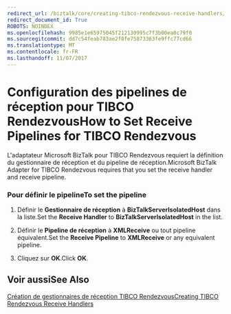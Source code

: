 ```yaml
---
redirect_url: /biztalk/core/creating-tibco-rendezvous-receive-handlers/
redirect_document_id: True
ROBOTS: NOINDEX
ms.openlocfilehash: 9985e1e65975045f212130995c7f3b00ea0c79f0
ms.sourcegitcommit: dd7c54feab783ae2f8fe75873363fe9ffc77cd66
ms.translationtype: MT
ms.contentlocale: fr-FR
ms.lasthandoff: 11/07/2017
---
```

# <a name="how-to-set-receive-pipelines-for-tibco-rendezvous"></a><span data-ttu-id="bfdee-101">Configuration des pipelines de réception pour TIBCO Rendezvous</span><span class="sxs-lookup"><span data-stu-id="bfdee-101">How to Set Receive Pipelines for TIBCO Rendezvous</span></span>
<span data-ttu-id="bfdee-102">L'adaptateur Microsoft BizTalk pour TIBCO Rendezvous requiert la définition du gestionnaire de réception et du pipeline de réception.</span><span class="sxs-lookup"><span data-stu-id="bfdee-102">Microsoft BizTalk Adapter for TIBCO Rendezvous requires that you set the receive handler and receive pipeline.</span></span>  
  
### <a name="to-set-the-pipeline"></a><span data-ttu-id="bfdee-103">Pour définir le pipeline</span><span class="sxs-lookup"><span data-stu-id="bfdee-103">To set the pipeline</span></span>  
  
1.  <span data-ttu-id="bfdee-104">Définir le **Gestionnaire de réception** à **BizTalkServerIsolatedHost** dans la liste.</span><span class="sxs-lookup"><span data-stu-id="bfdee-104">Set the **Receive Handler** to **BizTalkServerIsolatedHost** in the list.</span></span>  
  
2.  <span data-ttu-id="bfdee-105">Définir le **Pipeline de réception** à **XMLReceive** ou tout pipeline équivalent.</span><span class="sxs-lookup"><span data-stu-id="bfdee-105">Set the **Receive Pipeline** to **XMLReceive** or any equivalent pipeline.</span></span>  
  
3.  <span data-ttu-id="bfdee-106">Cliquez sur **OK**.</span><span class="sxs-lookup"><span data-stu-id="bfdee-106">Click **OK**.</span></span>  
  
## <a name="see-also"></a><span data-ttu-id="bfdee-107">Voir aussi</span><span class="sxs-lookup"><span data-stu-id="bfdee-107">See Also</span></span>  
 [<span data-ttu-id="bfdee-108">Création de gestionnaires de réception TIBCO Rendezvous</span><span class="sxs-lookup"><span data-stu-id="bfdee-108">Creating TIBCO Rendezvous Receive Handlers</span></span>](../core/creating-tibco-rendezvous-receive-handlers.md)